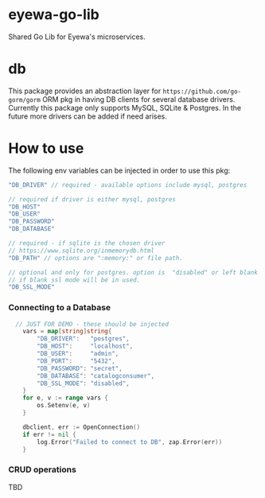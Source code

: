 # eyewa-go-lib
Shared Go Lib for Eyewa's microservices.

# db
This package provides an abstraction layer for `https://github.com/go-gorm/gorm` ORM pkg in having DB clients for several database drivers. Currently this package only supports MySQL, SQLite & Postgres. In the future more drivers can be added if need arises.

# How to use
The following env variables can be injected in order to use this pkg:

```go
"DB_DRIVER" // required - available options include mysql, postgres

// required if driver is either mysql, postgres
"DB_HOST"
"DB_USER"
"DB_PASSWORD"
"DB_DATABASE"

// required - if sqlite is the chosen driver
// https://www.sqlite.org/inmemorydb.html
"DB_PATH" // options are ":memory:" or file path.

// optional and only for postgres. option is  "disabled" or left blank
// if blank ssl mode will be in used.
"DB_SSL_MODE"
```
### Connecting to a Database

```go
  // JUST FOR DEMO - these should be injected
	vars = map[string]string{
		"DB_DRIVER":   "postgres",
		"DB_HOST":     "localhost",
		"DB_USER":     "admin",
		"DB_PORT":     "5432",
		"DB_PASSWORD": "secret",
		"DB_DATABASE": "catalogconsumer",
		"DB_SSL_MODE": "disabled",
	}
	for e, v := range vars {
		os.Setenv(e, v)
	}

	dbclient, err := OpenConnection()
	if err != nil {
		log.Error("Failed to connect to DB", zap.Error(err))
	}
```

### CRUD operations
TBD